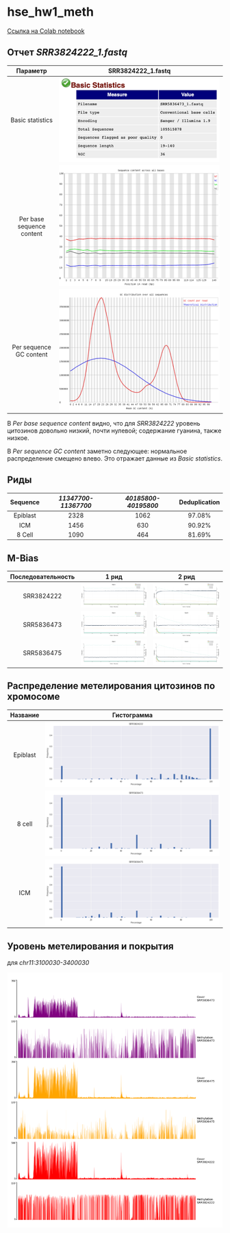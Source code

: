 # hse_hw1_meth

[Ссылка на Colab notebook](https://colab.research.google.com/drive/1eflogSbJVe9mPT4JNg01PI6u-MTN1NQs)

## Отчет _SRR3824222_1.fastq_

| Параметр                     | SRR3824222_1.fastq                           |
|:----------------------------:|:--------------------------------------------:|
| Basic statistics             | ![22_basic_stat](img/73_1.png) |
| Per base sequence content    | ![22_per_base](img/73_2.png)     |
| Per sequence GC content      | ![22_per_seq](img/73_3.png)       |

В _Per base sequence content_ видно, что для _SRR3824222_ уровень цитозинов довольно низкий, почти нулевой; cодержание гуанина, также низкое.

В _Per sequence GC content_ заметно следующее: нормальное распределение смещено влево. Это отражает данные из _Basic statistics_.

## Риды

|  Sequence  | _11347700-11367700_ | _40185800-40195800_ | Deduplication |
|:----------:|:-------------------:|:-------------------:|:-------------:|
| Epiblast | 2328                | 1062                | 97.08%        |
| ICM | 1456                | 630                 | 90.92%        |
| 8 Cell | 1090                | 464                 | 81.69%        |

## M-Bias

| Последовательность | 1 рид                                                  | 2 рид                                                  |
|:------------------:|:------------------------------------------------------:|:------------------------------------------------------:|
| SRR3824222         | ![Bis_M-b_1_22](img/22-1.png)      | ![Bis_M-b_2_22](img/22-2.png)      |
| SRR5836473         | ![Bis_M-b_1_73](img/73-1.png)      | ![Bis_M-b_2_73](img/73-2.png)      |
| SRR5836475         | ![Bis_M-b_1_75](img/75-1.png)      | ![Bis_M-b_2_75](img/75-2.png)      |

## Распределение метелирования цитозинов по хромосоме

| **Название** | **Гистограмма**             |
|:------------:|:---------------------------:|
| Epiblast     | ![hist_22](img/22.png) |
| 8 cell        | ![hist_73](img/73.png) |
| ICM          | ![hist_75](img/75.png) |

## Уровень метелирования и покрытия

для _chr11:3100030-3400030_

![cov](img/image_cov_1.png)
